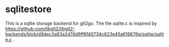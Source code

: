 # sqlitestore

This is a sqlite storage backend for git2go. The file sqlite.c is inspired by https://github.com/libgit2/libgit2-backends/blob/d9dec3a83a2d74d9ff6f40734c623e45a616676e/sqlite/sqlite.c .
